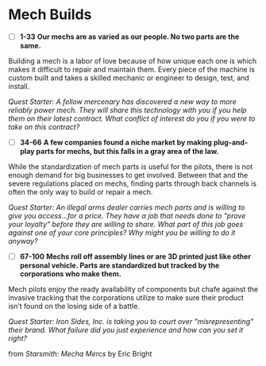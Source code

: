 # Mech Builds
 - [ ] **1-33**  **Our mechs are as varied as our people. No two parts are the same.** 

Building a mech is a labor of love because of how unique each one is which makes it difficult to repair and maintain them. Every piece of the machine is custom built and takes a skilled mechanic or engineer to design, test, and install. 

*Quest Starter: A fellow mercenary has discovered a new way to more reliably power mech. They will share this technology with you if you help them on their latest contract. What conflict of interest do you if you were to take on this contract?*

- [ ]  **34-66**  **A few companies found a niche market by making plug-and-play parts for mechs, but this falls in a gray area of the law.**

While the standardization of mech parts is useful for the pilots, there is not enough demand for big businesses to get involved. Between that and the severe regulations placed on mechs, finding parts through back channels is often the only way to build or repair a mech. 

*Quest Starter: An illegal arms dealer carries mech parts and is willing to give you access...for a price. They have a job that needs done to "prove your loyalty" before they are willing to share. What part of this job goes against one of your core principles? Why might you be willing to do it anyway?*

- [ ]  **67-100**  **Mechs roll off assembly lines or are 3D printed just like other personal vehicle. Parts are standardized but tracked by the corporations who make them.** 

Mech pilots enjoy the ready availability of components but chafe against the invasive tracking that the corporations utilize to make sure their product isn’t found on the losing side of a battle.

*Quest Starter: Iron Sides, Inc. is taking you to court over "misrepresenting" their brand. What failure did you just experience and how can you set it right?*

from *Starsmith: Mecha Mercs* by Eric Bright